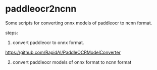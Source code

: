 # paddleocr2ncnn

Some scripts for converting onnx models of paddleocr to ncnn format.


steps:

1. convert paddleocr to onnx format.

https://github.com/RapidAI/PaddleOCRModelConverter


2. convert paddleocr models of onnx format  to ncnn format

